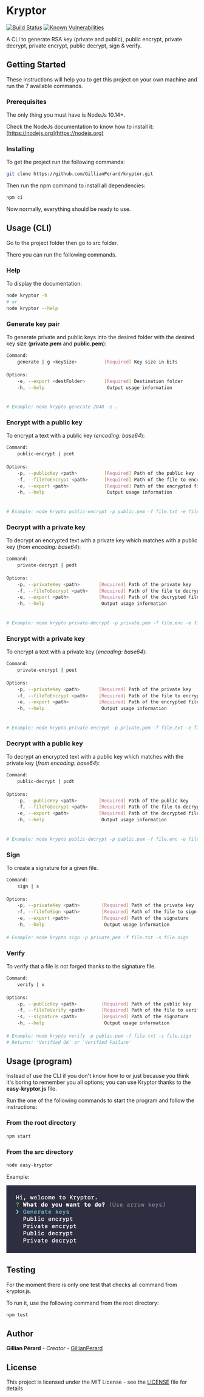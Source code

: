 # Kryptor

[![Build Status](https://travis-ci.com/GillianPerard/kryptor.svg?branch=master)](https://travis-ci.com/GillianPerard/kryptor)
[![Known Vulnerabilities](https://snyk.io/test/github/GillianPerard/kryptor/badge.svg?targetFile=package.json)](https://snyk.io/test/github/GillianPerard/kryptor?targetFile=package.json)

A CLI to generate RSA key (private and public), public encrypt, private decrypt, private encrypt, public decrypt, sign & verify.

## Getting Started

These instructions will help you to get this project on your own machine and run the 7 available commands.

### Prerequisites

The only thing you must have is NodeJs 10.14+.

Check the NodeJs documentation to know how to install it: [https://nodejs.org](https://nodejs.org)

### Installing

To get the project run the following commands:

```sh
git clone https://github.com/GillianPerard/kryptor.git
```

Then run the npm command to install all dependencies:

```sh
npm ci
```

Now normally, everything should be ready to use.

## Usage (CLI)

Go to the project folder then go to src folder.

There you can run the following commands.

### Help

To display the documentation:

```sh
node kryptor -h
# or
node kryptor --help
```

### Generate key pair

To generate private and public keys into the desired folder with the desired key size (**private.pem** and **public.pem**):

```sh
Command:
    generate | g <keySize>          [Required] Key size in bits

Options:
    -e, --export <destFolder>       [Required] Destination folder
    -h, --help                       Output usage information


# Example: node krypto generate 2048 -e .
```

### Encrypt **with a public key**

To encrypt a text with a public key (*encoding: base64*):

```sh
Command:
    public-encrypt | pcet

Options:
    -p, --publicKey <path>          [Required] Path of the public key
    -f, --fileToEncrypt <path>      [Required] Path of the file to encrypt
    -e, --export <path>             [Required] Path of the encrypted file
    -h, --help                       Output usage information


# Example: node krypto public-encrypt -p public.pem -f file.txt -e file.enc
```

### Decrypt **with a private key**

To decrypt an encrypted text with a private key which matches with a public key (*from encoding: base64*):

```sh
Command:
    private-decrypt | pedt

Options:
    -p, --privateKey <path>       [Required] Path of the private key
    -f, --fileToDecrypt <path>    [Required] Path of the file to decrypt
    -e, --export <path>           [Required] Path of the decrypted file
    -h, --help                     Output usage information


# Example: node krypto private-decrypt -p private.pem -f file.enc -e file.txt
```

### Encrypt **with a private key**

To encrypt a text with a private key (*encoding: base64*):

```sh
Command:
    private-encrypt | peet

Options:
    -p, --privateKey <path>       [Required] Path of the private key
    -f, --fileToEncrypt <path>    [Required] Path of the file to encrypt
    -e, --export <path>           [Required] Path of the encrypted file
    -h, --help                     Output usage information


# Example: node krypto private-encrypt -p private.pem -f file.txt -e file.enc
```

### Decrypt **with a public key**

To decrypt an encrypted text with a public key which matches with the private key (*from encoding: base64*):

```sh
Command:
    public-decrypt | pcdt

Options:
    -p, --publicKey <path>        [Required] Path of the public key
    -f, --fileToDecrypt <path>    [Required] Path of the file to decrypt
    -e, --export <path>           [Required] Path of the decrypted file
    -h, --help                     Output usage information


# Example: node krypto public-decrypt -p public.pem -f file.enc -e file.txt
```

### Sign

To create a signature for a given file.

```sh
Command:
    sign | s

Options:
    -p, --privateKey <path>        [Required] Path of the private key
    -f, --fileToSign <path>        [Required] Path of the file to sign
    -e, --export <path>            [Required] Path of the signature
    -h, --help                      Output usage information

# Example: node krypto sign -p private.pem -f file.txt -s file.sign
```

### Verify

To verify that a file is not forged thanks to the signature file.

```sh
Command:
    verify | v

Options:
    -p, --publicKey <path>         [Required] Path of the public key
    -f, --fileToVerify <path>      [Required] Path of the file to verify
    -s, --signature <path>         [Required] Path of the signature
    -h, --help                      Output usage information

# Example: node krypto verify -p public.pem -f file.txt -s file.sign
# Returns: 'Verified OK' or 'Verified Failure'
```

## Usage (program)

Instead of use the CLI if you don't know how to or just because you think it's boring to remember you all options; you can use Kryptor thanks to the **easy-kryptor.js** file.

Run the one of the following commands to start the program and follow the instructions:

### From the root directory

```sh
npm start
```

### From the src directory

```sh
node easy-kryptor
```

Example:

![Easy Kryptor example](./assets/easy-kryptor.png)

## Testing

For the moment there is only one test that checks all command from kryptor.js.

To run it, use the following command from the root directory:

```sh
npm test
```

## Author

**Gillian Pérard** - *Creator* - [GillianPerard](https://github.com/GillianPerard)

## License

This project is licensed under the MIT License - see the [LICENSE](LICENSE) file for details